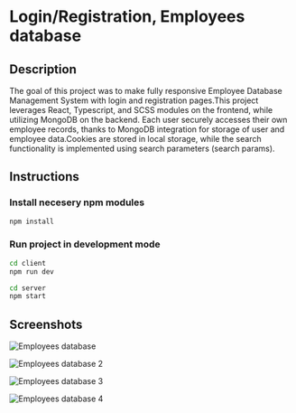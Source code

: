# Login/Registration, Employees database

## Description

The goal of this project was to make fully responsive Employee Database Management System with login and registration pages.This project leverages React, Typescript, and SCSS modules on the frontend, while utilizing MongoDB on the backend. Each user securely accesses their own employee records, thanks to MongoDB integration for storage of user and employee data.Cookies are stored in local storage, while the search functionality is implemented using search parameters (search params).

## Instructions

### Install necesery npm modules

```bash
npm install
```

### Run project in development mode

```bash
cd client
npm run dev
```

```bash
cd server
npm start
```

## Screenshots

![Employees database](https://raw.githubusercontent.com/j-milos/Login_Registration_ver1/main/LoginRegistration-register.webp)

![Employees database 2](https://raw.githubusercontent.com/j-milos/Login_Registration_ver1/main/LoginRegistration-login.webp)

![Employees database 3](https://raw.githubusercontent.com/j-milos/Login_Registration_ver1/main/LoginRegistration-home.webp)

![Employees database 4](https://raw.githubusercontent.com/j-milos/Login_Registration_ver1/main/LoginRegistration-add.webp)
